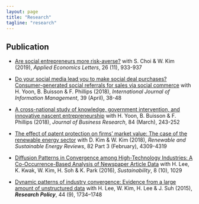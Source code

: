 ```yaml
---
layout: page
title: "Research"
tagline: "research"
---
```




## Publication
* [Are social entrepreneurs more risk-averse?](https://www.tandfonline.com/doi/abs/10.1080/13504851.2018.1524122) with S. Choi & W. Kim (2019), _Applied Economics Letters_, 26 (11), 933-937

* [Do your social media lead you to make social deal purchases? Consumer-generated social referrals for sales via social commerce](https://www.sciencedirect.com/science/article/pii/S0268401217300427) with H. Yoon, B. Buisson & F. Phillips (2018), _International Journal of Information Management_, 39 (April), 38-48

* [A cross-national study of knowledge, government intervention, and innovative nascent entrepreneurship](https://www.sciencedirect.com/science/article/abs/pii/S0148296317304861) with H. Yoon, B. Buisson & F. Phillips (2018), _Journal of Business Research_, 84 (March), 243-252

* [The effect of patent protection on firms’ market value: The case of the renewable energy sector](https://www.sciencedirect.com/science/article/pii/S1364032117311358) with D. Kim & W. Kim (2018), _Renewable and Sustainable Energy Reviews_, 82 Part 3 (February), 4309-4319

* [Diffusion Patterns in Convergence among High-Technology Industries: A Co-Occurrence-Based Analysis of Newspaper Article Data](http://www.mdpi.com/2071-1050/8/10/1029/htm) with H. Lee, K. Kwak, W. Kim, H. Soh & K. Park (2016), _Sustainability_, 8 (10), 1029


* [Dynamic patterns of industry convergence: Evidence from a large amount of unstructured data](http://www.sciencedirect.com/science/article/pii/S0048733315000220) with H. Lee, W. Kim, H. Lee & J. Suh (2015), **_Research Policy_**, 44 (9), 1734–1748
